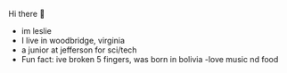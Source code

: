  Hi there 👋
- im leslie 
- I live in woodbridge, virginia 
- a junior at jefferson for sci/tech
- Fun fact: ive broken 5 fingers, was born in bolivia
-love music nd food

<!--
**Lesliecbba/Lesliecbba** is a ✨ _special_ ✨ repository because its `README.md` (this file) appears on your GitHub profile.


- Hey, im leslie 
- I live in woodbridge, virginia 
- a junior at jefferson for sci/tech
- Fun fact: ive broken 5 fingers, was born in bolivia
-love music nd food
